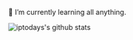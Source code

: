 🌱 I’m currently learning all anything.

![iptodays's github stats](https://github-readme-stats.vercel.app/api?username=iptodays&show_icons=true)
